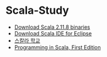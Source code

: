 # Scala-Study
- [Download Scala 2.11.8 binaries](http://www.scala-lang.org/download/)
- [Download Scala IDE for Eclipse](http://scala-ide.org/download/sdk.html)
- [스칼라 학교](https://twitter.github.io/scala_school/ko/index.html)
- [Programming in Scala, First Edition](http://www.artima.com/pins1ed/index.html)
